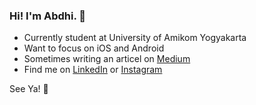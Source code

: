 ### Hi! I'm Abdhi. 👋
  - Currently student at University of Amikom Yogyakarta
  - Want to focus on iOS and Android
  - Sometimes writing an articel on [Medium](https://medium.com/abdhilabs)
  - Find me on [LinkedIn](https://linkedin.com/in/rizaabdhi) or [Instagram](https://www.instagram.com/abdhii__/?hl=id)

See Ya! 👋
